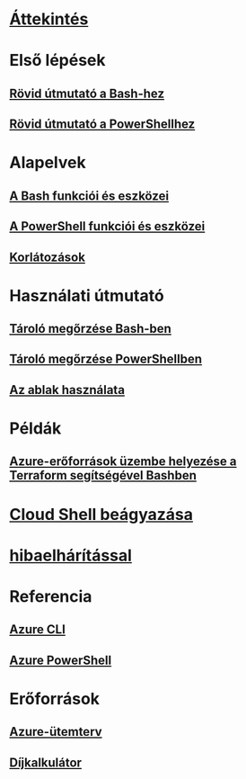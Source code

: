 # [Áttekintés](overview.md)

# Első lépések
## [Rövid útmutató a Bash-hez](quickstart.md)
## [Rövid útmutató a PowerShellhez](quickstart-powershell.md)

# Alapelvek
## [A Bash funkciói és eszközei](features.md)
## [A PowerShell funkciói és eszközei](features-powershell.md)
## [Korlátozások](limitations.md)

# Használati útmutató
## [Tároló megőrzése Bash-ben](persisting-shell-storage.md)
## [Tároló megőrzése PowerShellben](persisting-shell-storage-powershell.md)
## [Az ablak használata](using-the-shell-window.md)

# Példák
## [Azure-erőforrások üzembe helyezése a Terraform segítségével Bashben](example-terraform-bash.md)

# [Cloud Shell beágyazása](embed-cloud-shell.md)

# [hibaelhárítással](troubleshooting.md)

# Referencia
## [Azure CLI](/cli/azure)
## [Azure PowerShell](/powershell/azure)

# Erőforrások
## [Azure-ütemterv](https://azure.microsoft.com/roadmap/?category=monitoring-management)
## [Díjkalkulátor](https://azure.microsoft.com/pricing/calculator/)
